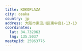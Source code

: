 ```yaml
---
title: KOKOPLAZA
city: osaka
country: jp
address: 大阪市東淀川区東中島1-13-13
coordinates:
  lat: 34.732063
  lng: 135.5037
meetupId: 25963776
---
```


